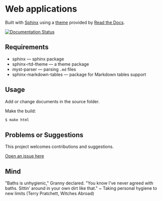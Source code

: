 # Web applications

Built with [Sphinx](https://www.sphinx-doc.org) using a [theme](https://github.com/readthedocs/sphinx_rtd_theme) provided
by [Read the Docs](https://readthedocs.org/).

[![Documentation Status](https://readthedocs.org/projects/red-app/badge/?version=latest)](https://red.tymyrddin.dev/projects/app/en/latest/?badge=latest)

## Requirements

* sphinx — sphinx package
* sphinx-rtd-theme — a theme package
* myst-parser — parsing `.md` files
* sphinx-markdown-tables — package for Markdown tables support

## Usage

Add or change documents in the source folder.

Make the build:
```bash
$ make html
```

## Problems or Suggestions

This project welcomes contributions and suggestions. 

[Open an issue here](https://github.com/tymyrddin/red-app/issues)

## Mind

"Baths is unhygienic," Granny declared. "You know I've never agreed with baths. Sittin' around in your own dirt like that." ~ Taking personal hygiene to new limits (Terry Pratchett, Witches Abroad)
